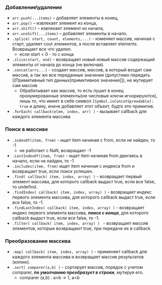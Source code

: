 ### Добавление\удаление 
- `arr.push(...items)` – добавляет элементы в конец,
- `arr.pop()` – извлекает элемент из конца,
- `arr.shift()` – извлекает элемент из начала,
- `arr.unshift(...items)` – добавляет элементы в начало.
- `.splice( start, count, elements,...)` - изменяет массив, начиная с старт, удаляет cout элементов, а после вставляет elements. Возвращает все что удалил.
	- если start < 0 - то с конца
- `.slice(start, end)` - возвращает новый новый массив содержащий элементы от начала до конца (не включая).
- `.concat(arrs...)` - создает массив, массив, в который входит сам массив, а так же все переданные значения (допустимо передать [[Примитивный тип данных|примитивное значение]]), не мутирует сам массив
	- Обрабатывает как массив, то есть пушит в конец пронумерованные элементы(не числовые ключи игнорируются),  лишь то, что имеет в себе символ `[Symbol.isConcatSpreadable]: true` и длину, иначе добавляет этот объект, будто это примитив. 
- `.forEach( callback(elem, index, arr) )` - вызывает callback для каждого элемента массива

### Поиск в массиве
  
- `.indexOf(item, from)` - ищет item начиная с from, если не найден, то -1
	- не работает с NaN, возвращает -1
- `.LastIndexOf(item, from)` - ищет item начиная from двигаясь в начало, если не найден, то -1
-  `.includes(item, from)` ищет item начиная с индекса from и возвращает true, если поиск успешен.
- `.find( callback( item, index, array) )` - возвращает первый элемент массива, для которого callback выдаст true, если все false, то undefind.
- `.findIndex( callback( item, index, array) )` - возвращает индекс первого элемента массива, для которого callback выдаст true, если все false, то -1.
- `.findLastIndex( callback( item, index, array) )` - возвращает индекс первого элемента массива, ***поиск с конца***, для которого callback выдаст true, если все false, то -1.
- `.filter( callback( item, index, array) ) ` - возвращает массив элементов, которые возвращают true, при передаче их в callback

### Преобразование массива

- `.map( callback( item, index, array) )` -  применяет callback для каждого элемента массива и возвращает массив результатов (копию).
- `.sort( comparer(a,b) )` - сортирует массив, порядок с учетом comparer, ***по умолчанию преобразует в строки***, мутируя его.
	- comparer (a,b) : a>b -> 1, a<b 